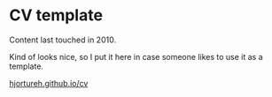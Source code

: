 # CV template

Content last touched in 2010.

Kind of looks nice, so I put it here in case someone likes to use it as a template.

[hjortureh.github.io/cv](http://hjortureh.github.io/cv)